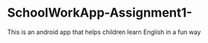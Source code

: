 # SchoolWorkApp-Assignment1-
This is an android app that helps children learn English in a fun way 
